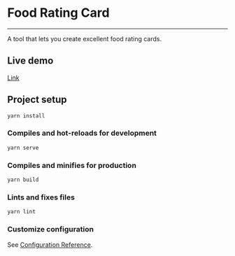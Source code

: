 # Food Rating Card

---

A tool that lets you create excellent food rating cards.

## Live demo

[Link](https://alyssum-studio.github.io/food-rating-card/)

## Project setup
```
yarn install
```

### Compiles and hot-reloads for development
```
yarn serve
```

### Compiles and minifies for production
```
yarn build
```

### Lints and fixes files
```
yarn lint
```

### Customize configuration
See [Configuration Reference](https://cli.vuejs.org/config/).
